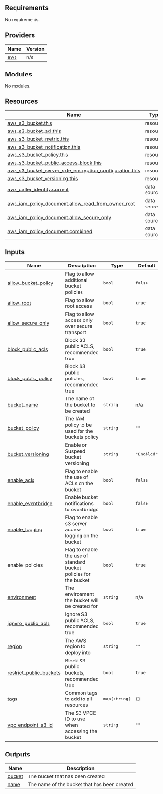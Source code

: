 ## Requirements

No requirements.

## Providers

| Name | Version |
|------|---------|
| <a name="provider_aws"></a> [aws](#provider\_aws) | n/a |

## Modules

No modules.

## Resources

| Name | Type |
|------|------|
| [aws_s3_bucket.this](https://registry.terraform.io/providers/hashicorp/aws/latest/docs/resources/s3_bucket) | resource |
| [aws_s3_bucket_acl.this](https://registry.terraform.io/providers/hashicorp/aws/latest/docs/resources/s3_bucket_acl) | resource |
| [aws_s3_bucket_metric.this](https://registry.terraform.io/providers/hashicorp/aws/latest/docs/resources/s3_bucket_metric) | resource |
| [aws_s3_bucket_notification.this](https://registry.terraform.io/providers/hashicorp/aws/latest/docs/resources/s3_bucket_notification) | resource |
| [aws_s3_bucket_policy.this](https://registry.terraform.io/providers/hashicorp/aws/latest/docs/resources/s3_bucket_policy) | resource |
| [aws_s3_bucket_public_access_block.this](https://registry.terraform.io/providers/hashicorp/aws/latest/docs/resources/s3_bucket_public_access_block) | resource |
| [aws_s3_bucket_server_side_encryption_configuration.this](https://registry.terraform.io/providers/hashicorp/aws/latest/docs/resources/s3_bucket_server_side_encryption_configuration) | resource |
| [aws_s3_bucket_versioning.this](https://registry.terraform.io/providers/hashicorp/aws/latest/docs/resources/s3_bucket_versioning) | resource |
| [aws_caller_identity.current](https://registry.terraform.io/providers/hashicorp/aws/latest/docs/data-sources/caller_identity) | data source |
| [aws_iam_policy_document.allow_read_from_owner_root](https://registry.terraform.io/providers/hashicorp/aws/latest/docs/data-sources/iam_policy_document) | data source |
| [aws_iam_policy_document.allow_secure_only](https://registry.terraform.io/providers/hashicorp/aws/latest/docs/data-sources/iam_policy_document) | data source |
| [aws_iam_policy_document.combined](https://registry.terraform.io/providers/hashicorp/aws/latest/docs/data-sources/iam_policy_document) | data source |

## Inputs

| Name | Description | Type | Default | Required |
|------|-------------|------|---------|:--------:|
| <a name="input_allow_bucket_policy"></a> [allow\_bucket\_policy](#input\_allow\_bucket\_policy) | Flag to allow additional bucket policies | `bool` | `false` | no |
| <a name="input_allow_root"></a> [allow\_root](#input\_allow\_root) | Flag to allow root access | `bool` | `true` | no |
| <a name="input_allow_secure_only"></a> [allow\_secure\_only](#input\_allow\_secure\_only) | Flag to allow access only over secure transport | `bool` | `true` | no |
| <a name="input_block_public_acls"></a> [block\_public\_acls](#input\_block\_public\_acls) | Block S3 public ACLS, recommended true | `bool` | `true` | no |
| <a name="input_block_public_policy"></a> [block\_public\_policy](#input\_block\_public\_policy) | Block S3 public policies, recommended true | `bool` | `true` | no |
| <a name="input_bucket_name"></a> [bucket\_name](#input\_bucket\_name) | The name of the bucket to be created | `string` | n/a | yes |
| <a name="input_bucket_policy"></a> [bucket\_policy](#input\_bucket\_policy) | The IAM policy to be used for the buckets policy | `string` | `""` | no |
| <a name="input_bucket_versioning"></a> [bucket\_versioning](#input\_bucket\_versioning) | Enable or Suspend bucket versioning | `string` | `"Enabled"` | no |
| <a name="input_enable_acls"></a> [enable\_acls](#input\_enable\_acls) | Flag to enable the use of ACLs on the bucket | `bool` | `false` | no |
| <a name="input_enable_eventbridge"></a> [enable\_eventbridge](#input\_enable\_eventbridge) | Enable bucket notifications to eventbridge | `bool` | `false` | no |
| <a name="input_enable_logging"></a> [enable\_logging](#input\_enable\_logging) | Flag to enable s3 server access logging on the bucket | `bool` | `true` | no |
| <a name="input_enable_policies"></a> [enable\_policies](#input\_enable\_policies) | Flag to enable the use of standard bucket policies for the bucket | `bool` | `true` | no |
| <a name="input_environment"></a> [environment](#input\_environment) | The environment the bucket will be created for | `string` | n/a | yes |
| <a name="input_ignore_public_acls"></a> [ignore\_public\_acls](#input\_ignore\_public\_acls) | Ignore S3 public ACLS, recommended true | `bool` | `true` | no |
| <a name="input_region"></a> [region](#input\_region) | The AWS region to deploy into | `string` | `""` | no |
| <a name="input_restrict_public_buckets"></a> [restrict\_public\_buckets](#input\_restrict\_public\_buckets) | Block S3 public buckets, recommended true | `bool` | `true` | no |
| <a name="input_tags"></a> [tags](#input\_tags) | Common tags to add to all resources | `map(string)` | `{}` | no |
| <a name="input_vpc_endpoint_s3_id"></a> [vpc\_endpoint\_s3\_id](#input\_vpc\_endpoint\_s3\_id) | The S3 VPCE ID to use when accessing the bucket | `string` | `""` | no |

## Outputs

| Name | Description |
|------|-------------|
| <a name="output_bucket"></a> [bucket](#output\_bucket) | The bucket that has been created |
| <a name="output_name"></a> [name](#output\_name) | The name of the bucket that has been created |

